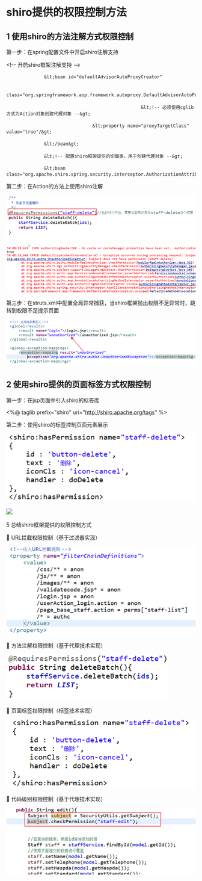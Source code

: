 # shiro提供的权限控制方法

## 1      使用shiro的方法注解方式权限控制

第一步：在spring配置文件中开启shiro注解支持

&lt;!-- 开启shiro框架注解支持 --&gt;

                  &lt;bean id="defaultAdvisorAutoProxyCreator"

                                    class="org.springframework.aop.framework.autoproxy.DefaultAdvisorAutoProxyCreator"&gt;

                                                      &lt;!-- 必须使用cglib方式为Action对象创建代理对象 --&gt;

                                    &lt;property name="proxyTargetClass" value="true"/&gt;

                  &lt;/bean&gt;

                  &lt;!-- 配置shiro框架提供的切面类，用于创建代理对象 --&gt;

                  &lt;bean class="org.apache.shiro.spring.security.interceptor.AuthorizationAttributeSourceAdvisor"/&gt;

第二步：在Action的方法上使用shiro注解

![](../../../.gitbook/assets/image%20%2848%29.png)

![](../../../.gitbook/assets/image%20%2882%29.png)

第三步：在struts.xml中配置全局异常捕获，当shiro框架抛出权限不足异常时，跳转到权限不足提示页面

![](../../../.gitbook/assets/image%20%2865%29.png)

## 2      使用shiro提供的页面标签方式权限控制

第一步：在jsp页面中引入shiro的标签库

&lt;%@ taglib prefix="shiro" uri="http://shiro.apache.org/tags" %&gt;

第二步：使用shiro的标签控制页面元素展示

![](../../../.gitbook/assets/image%20%2880%29.png)

![](file:////Users/wupan/Library/Group%20Containers/UBF8T346G9.Office/TemporaryItems/msohtmlclip/clip_image008.jpg)

5 总结shiro框架提供的权限控制方式 

 URL拦截权限控制（基于过滤器实现）

![](../../../.gitbook/assets/image%20%2851%29.png)

 方法注解权限控制（基于代理技术实现）

![](../../../.gitbook/assets/image%20%28110%29.png)

 页面标签权限控制（标签技术实现）

![](../../../.gitbook/assets/image%20%2813%29.png)

 代码级别权限控制（基于代理技术实现）

![](../../../.gitbook/assets/image%20%2818%29.png)

